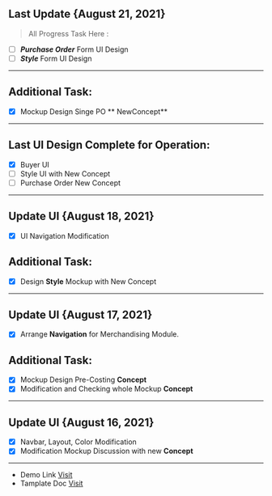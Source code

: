 ## Last Update {August 21, 2021}

> All Progress Task Here :

- [ ] **_Purchase Order_** Form UI Design
- [ ] **_Style_** Form UI Design

---

## Additional Task:

- [x] Mockup Design Singe PO ** NewConcept**

---

## Last UI Design Complete for Operation:

- [x] Buyer UI
- [ ] Style UI with New Concept
- [ ] Purchase Order New Concept

---

## Update UI {August 18, 2021}

- [x] UI Navigation Modification

## Additional Task:

- [x] Design **Style** Mockup with New Concept

---

## Update UI {August 17, 2021}

- [x] Arrange **Navigation** for Merchandising Module.

## Additional Task:

- [x] Mockup Design Pre-Costing **Concept**
- [x] Modification and Checking whole Mockup **Concept**

---

## Update UI {August 16, 2021}

- [x] Navbar, Layout, Color Modification
- [x] Modification Mockup Discussion with new **Concept**

---

- Demo Link
  [Visit](https://pixinvent.com/demo/vuexy-react-admin-dashboard-template/demo-1/dashboard/ecommerce)
- Tamplate Doc
  [Visit](https://pixinvent.com/demo/vuexy-react-admin-dashboard-template/documentation/docs/)
